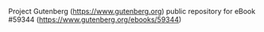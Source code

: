 Project Gutenberg (https://www.gutenberg.org) public repository for
eBook #59344 (https://www.gutenberg.org/ebooks/59344)
